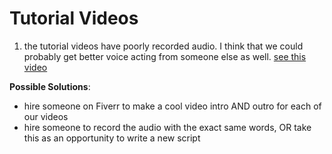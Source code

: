 # Tutorial Videos
1. the tutorial videos have poorly recorded audio. I think that we could probably get better
voice acting from someone else as well.
[ see this video ](https://drive.google.com/file/d/1exwT-4haDSjVxOWJRp-_Cb7cJpRp34TB/view)

**Possible Solutions**:
* hire someone on Fiverr to make a cool video intro AND outro for each of our videos
* hire someone to record the audio with the exact same words, OR take this as an 
opportunity to write a new script
